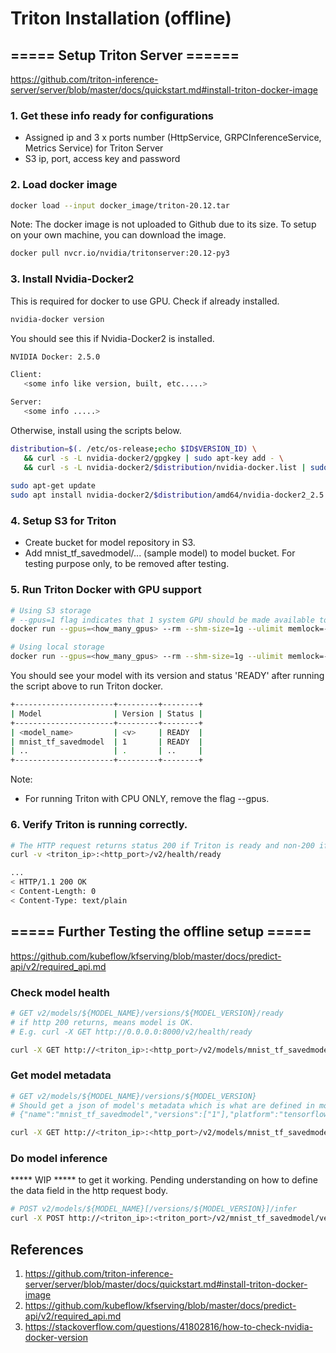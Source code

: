 # Triton Installation (offline)

## ===== Setup Triton Server ======
https://github.com/triton-inference-server/server/blob/master/docs/quickstart.md#install-triton-docker-image

### 1. Get these info ready for configurations
- Assigned ip and 3 x ports number (HttpService, GRPCInferenceService, Metrics Service) for Triton Server
- S3 ip, port, access key and password

### 2. Load docker image
```bash
docker load --input docker_image/triton-20.12.tar
```

Note: The docker image is not uploaded to Github due to its size. To setup on your own machine, you can download the image.
```bash
docker pull nvcr.io/nvidia/tritonserver:20.12-py3
```

### 3. Install Nvidia-Docker2
This is required for docker to use GPU. 
Check if already installed. 
```bash
nvidia-docker version
```
You should see this if Nvidia-Docker2 is installed. 
```bash
NVIDIA Docker: 2.5.0

Client:
   <some info like version, built, etc.....>

Server:
   <some info .....>
```
Otherwise, install using the scripts below.

```bash
distribution=$(. /etc/os-release;echo $ID$VERSION_ID) \
   && curl -s -L nvidia-docker2/gpgkey | sudo apt-key add - \
   && curl -s -L nvidia-docker2/$distribution/nvidia-docker.list | sudo tee /etc/apt/sources.list.d/nvidia-docker.list
   
sudo apt-get update
sudo apt install nvidia-docker2/$distribution/amd64/nvidia-docker2_2.5.0-1_all.deb
```

### 4. Setup S3 for Triton
- Create bucket for model repository in S3. 
- Add mnist_tf_savedmodel/... (sample model) to model bucket. For testing purpose only, to be removed after testing.

### 5. Run Triton Docker with GPU support
```bash
# Using S3 storage
# --gpus=1 flag indicates that 1 system GPU should be made available to Triton for inferencing.
docker run --gpus=<how_many_gpus> --rm --shm-size=1g --ulimit memlock=-1 -p<http_port>:8000 -p<grpc_port>:8001 -p<metrics_port>:8002 -e AWS_ACCESS_KEY_ID=<access_key> -e AWS_SECRET_ACCESS_KEY=<password> --ulimit stack=67108864 nvcr.io/nvidia/tritonserver:20.12-py3 tritonserver --model-repository=s3://<s3 ip>:<s3 port>/<bucket_for_model>
```

```bash
# Using local storage
docker run --gpus=<how_many_gpus> --rm --shm-size=1g --ulimit memlock=-1 --ulimit stack=67108864 -p<http_port>:8000 -p<grpc_port>:8001 -p<metrics_port>:8002 -v <path_to_your_model_repository>:/models nvcr.io/nvidia/tritonserver:20.12-py3 tritonserver --model-repository=/models
```

You should see your model with its version and status 'READY' after running the script above to run Triton docker.
```bash
+----------------------+---------+--------+
| Model                | Version | Status |
+----------------------+---------+--------+
| <model_name>         | <v>     | READY  |
| mnist_tf_savedmodel  | 1       | READY  |
| ..                   | .       | ..     |
+----------------------+---------+--------+
```

Note: 
- For running Triton with CPU ONLY, remove the flag --gpus. 

### 6. Verify Triton is running correctly.
```bash
# The HTTP request returns status 200 if Triton is ready and non-200 if it is not ready.
curl -v <triton_ip>:<http_port>/v2/health/ready

...
< HTTP/1.1 200 OK
< Content-Length: 0
< Content-Type: text/plain
```


## ===== Further Testing the offline setup ===== 
https://github.com/kubeflow/kfserving/blob/master/docs/predict-api/v2/required_api.md

### Check model health
```bash
# GET v2/models/${MODEL_NAME}/versions/${MODEL_VERSION}/ready
# if http 200 returns, means model is OK. 
# E.g. curl -X GET http://0.0.0.0:8000/v2/health/ready

curl -X GET http://<triton_ip>:<http_port>/v2/models/mnist_tf_savedmodel/versions/1/ready
```

### Get model metadata
```bash
# GET v2/models/${MODEL_NAME}/versions/${MODEL_VERSION}
# Should get a json of model's metadata which is what are defined in model's config.pbtxt in S3. 
# {"name":"mnist_tf_savedmodel","versions":["1"],"platform":"tensorflow_savedmodel","inputs":[{"name":"flatten_1_input","datatype":"FP32","shape":[-1,28,28,1]}],"outputs":[{"name":"dense_3","datatype":"FP32","shape":[-1,10]}]}

curl -X GET http://<triton_ip>:<http_port>/v2/models/mnist_tf_savedmodel/versions/1
```

### Do model inference
***** WIP ***** to get it working. Pending understanding on how to define the data field in the http request body. 
```bash
# POST v2/models/${MODEL_NAME}[/versions/${MODEL_VERSION}]/infer
curl -X POST http://<triton_ip>:<triton_port>/v2/mnist_tf_savedmodel/versions/1 -<add http body>
```

## References
1. https://github.com/triton-inference-server/server/blob/master/docs/quickstart.md#install-triton-docker-image
2. https://github.com/kubeflow/kfserving/blob/master/docs/predict-api/v2/required_api.md
3. https://stackoverflow.com/questions/41802816/how-to-check-nvidia-docker-version



